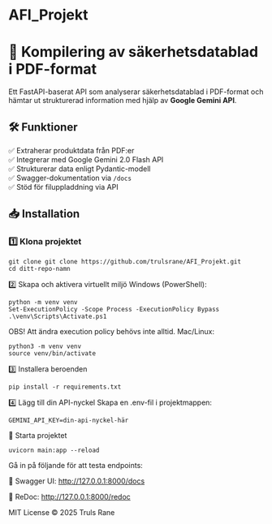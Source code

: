 # AFI_Projekt

# 📄 Kompilering av säkerhetsdatablad i PDF-format

Ett FastAPI-baserat API som analyserar säkerhetsdatablad i PDF-format och hämtar ut strukturerad information med hjälp av **Google Gemini API**.

## 🛠️ Funktioner

✅ Extraherar produktdata från PDF:er  
✅ Integrerar med Google Gemini 2.0 Flash API  
✅ Strukturerar data enligt Pydantic-modell  
✅ Swagger-dokumentation via `/docs`  
✅ Stöd för filuppladdning via API  

## 📥 Installation

### 1️⃣ Klona projektet
```
git clone git clone https://github.com/trulsrane/AFI_Projekt.git
cd ditt-repo-namn
```
2️⃣ Skapa och aktivera virtuellt miljö
Windows (PowerShell):
````
python -m venv venv
Set-ExecutionPolicy -Scope Process -ExecutionPolicy Bypass
.\venv\Scripts\Activate.ps1
````
OBS! Att ändra execution policy behövs inte alltid.
Mac/Linux:
````
python3 -m venv venv
source venv/bin/activate
````
3️⃣ Installera beroenden
````
pip install -r requirements.txt
````
4️⃣ Lägg till din API-nyckel
Skapa en .env-fil i projektmappen:
````
GEMINI_API_KEY=din-api-nyckel-här
````
🚀 Starta projektet
````
uvicorn main:app --reload
````
Gå in på följande för att testa endpoints:

📑 Swagger UI: http://127.0.0.1:8000/docs

📖 ReDoc: http://127.0.0.1:8000/redoc


MIT License © 2025 Truls Rane
